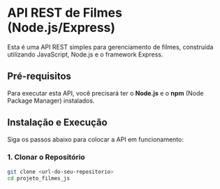 # API REST de Filmes (Node.js/Express)

Esta é uma API REST simples para gerenciamento de filmes, construída utilizando JavaScript, Node.js e o framework Express.

## Pré-requisitos

Para executar esta API, você precisará ter o **Node.js** e o **npm** (Node Package Manager) instalados.

## Instalação e Execução

Siga os passos abaixo para colocar a API em funcionamento:

### 1. Clonar o Repositório

```bash
git clone <url-do-seu-repositorio>
cd projeto_filmes_js